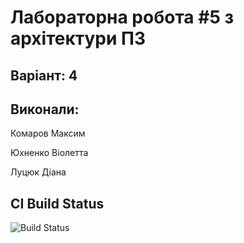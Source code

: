 # Лабораторна робота #5 з архітектури ПЗ

## Варіант: 4

## Виконали:

Комаров Максим

Юхненко Віолетта

Луцюк Діана

## CI Build Status

![Build Status](https://github.com/ProMKQ/kpi-lab5/actions/workflows/build.yml/badge.svg)